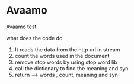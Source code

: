 # Avaamo
Avaamo test

what does the code do

1. It reads the data from the http url in stream
2. count the words used in the document
3. remove stop words by using stop word lib
4. call the dictionary to find the meaning and syn
5. return --> words , count, meaning and syn
